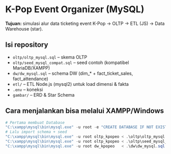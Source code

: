 # K-Pop Event Organizer (MySQL)

**Tujuan:** simulasi alur data ticketing event K-Pop → OLTP → ETL (JS) → Data Warehouse (star).

## Isi repository
- `oltp/oltp_mysql.sql` – skema OLTP
- `oltp/seed_mysql_compat.sql` – seed contoh (kompatibel MariaDB/XAMPP)
- `dw/dw_mysql.sql` – schema DW (dim_* + fact_ticket_sales, fact_attendance)
- `etl/` – ETL Node.js (mysql2) untuk load dimensi & fakta
- `.env` – koneksi
- `gambar/` – ERD & Star Schema

## Cara menjalankan bisa melalui XAMPP/Windows
```powershell
# Pertama membuat Database
"C:\xampp\mysql\bin\mysql.exe" -u root -e "CREATE DATABASE IF NOT EXISTS oltp_kpopeo; CREATE DATABASE IF NOT EXISTS dw_kpopeo;"
# Lalu import schema + seed
"C:\xampp\mysql\bin\mysql.exe" -u root oltp_kpopeo < .\oltp\oltp_mysql.sql
"C:\xampp\mysql\bin\mysql.exe" -u root oltp_kpopeo < .\oltp\seed_mysql_compat.sql
"C:\xampp\mysql\bin\mysql.exe" -u root dw_kpopeo   < .\dw\dw_mysql.sql
